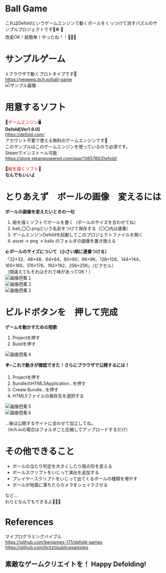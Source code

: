 # Ball Game
 これはDefoldというゲームエンジンで動くボールをくっつけて消すパズルのサンプルプロジェクトです:watermelon::soccer:	:bowling:  
 改変OK！超簡単！やったね！！:partying_face::partying_face::partying_face:  
# サンプルゲーム
 ↓ブラウザで動くプロトタイプです:smiling_face_with_three_hearts:  
 https://yeqwep.itch.io/ball-game  
![サンプル画像](https://github.com/yeqwep/ball_game/blob/main/readme_pic/p00.png "p00")
# 用意するソフト
 :slot_machine:<span style="color: red; ">ゲームエンジン</span>:desktop_computer:  
 **Defold[Ver1.6.0]**  
 https://defold.com/  
 アカウント不要で使える無料のゲームエンジンです:santa:  
 このサンプルはこのゲームエンジンを使っているので必須です。  
 Steamでインストール可能  
https://store.steampowered.com/app/1365760/Defold/  
  
:art:<span style="color: red; ">絵を描くソフト</span>:bento:  
 **なんでもいいよ**  
# とりあえず　ボールの画像　変えるには
 **ボールの画像を変えたいときの一句**  
1. 絵を描くソフトでボールを書く（ボールのサイズを合わせてね）
1. ball_〇〇.pngという名前をつけて保存する（〇〇内は連番）
1. ゲームエンジンDefoldを起動してこのプロジェクトファイルを開く
1. asset → png → balls のフォルダの画像を置き換える
  
:rock:**ボールのサイズについて（小さい順に連番つける）**  
 「32×32、48×48、64×64、80×80、96×96、128×128、144×144、160×160、176×176、192×192、256×256」（ピクセル）  
 （間違えてもそれはそれで味があってOK！）  
![画像芭蕉１](https://github.com/yeqwep/ball_game/blob/main/readme_pic/p01.png "p01")  
![画像芭蕉２](https://github.com/yeqwep/ball_game/blob/main/readme_pic/p02.png "p02")  
![画像芭蕉３](https://github.com/yeqwep/ball_game/blob/main/readme_pic/p03.png "p03")  
# ビルドボタンを　押して完成
 **ゲームを動かすための短歌**  
1. Projectを押す
1. Buildを押す
  
![画像芭蕉４](https://github.com/yeqwep/ball_game/blob/main/readme_pic/p04.png "p04")  
 
 :earth_africa:<**これで動きが確認できた！さらにブラウザで公開するには！**  
1. Projectを押す
1. BundleのHTML5Application...を押す
1. Create Bundle...を押す
1. HTML5ファイルの保存先を選択する
  
![画像芭蕉５](https://github.com/yeqwep/ball_game/blob/main/readme_pic/p05.png "p05")  
![画像芭蕉６](https://github.com/yeqwep/ball_game/blob/main/readme_pic/p06.png "p06")  
  
...後は公開するサイトに合わせて加工してね。  
（itch.ioの場合はフォルダごと圧縮してアップロードするだけ）

# その他できること
+ ボールの当たり判定を大きくしたり瓶の形を変える
+ ボールスクリプトをいじって演出を追加する
+ プレイヤースクリプトをいじって出てくるボールの種類を増やす
+ ボールが地面に落ちたらカメラをシェイクさせる

など...  
わりとなんでもできるよ:man_dancing::man_dancing::man_dancing:
# References
 マイプログラミングバイブル  
 https://github.com/benjames-171/defold-games  
 https://github.com/britzl/publicexamples  


素敵なゲームクリエイトを！
Happy Defolding!
---
